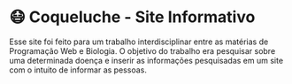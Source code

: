 # 😷 Coqueluche - Site Informativo
Esse site foi feito para um trabalho interdisciplinar entre as matérias de Programação Web e Biologia. O objetivo do trabalho era pesquisar sobre uma determinada doença e inserir as informações pesquisadas em um site com o intuito de informar as pessoas.

